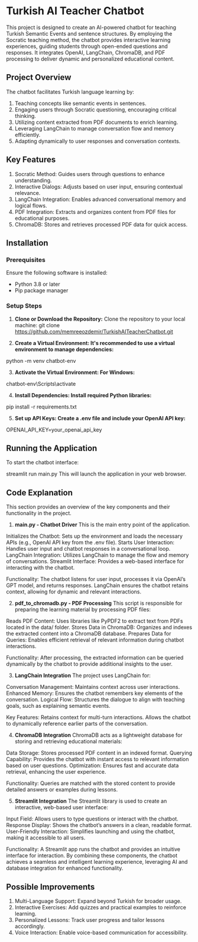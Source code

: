 # Turkish AI Teacher Chatbot

This project is designed to create an AI-powered chatbot for teaching Turkish Semantic Events and sentence structures. By employing the Socratic teaching method, the chatbot provides interactive learning experiences, guiding students through open-ended questions and responses. It integrates OpenAI, LangChain, ChromaDB, and PDF processing to deliver dynamic and personalized educational content.

## Project Overview

The chatbot facilitates Turkish language learning by:

1. Teaching concepts like semantic events in sentences.
2. Engaging users through Socratic questioning, encouraging critical thinking.
3. Utilizing content extracted from PDF documents to enrich learning.
4. Leveraging LangChain to manage conversation flow and memory efficiently.
5. Adapting dynamically to user responses and conversation contexts.


## Key Features


1. Socratic Method: Guides users through questions to enhance understanding.
2. Interactive Dialogs: Adjusts based on user input, ensuring contextual relevance.
3. LangChain Integration: Enables advanced conversational memory and logical flows.
4. PDF Integration: Extracts and organizes content from PDF files for educational purposes.
5. ChromaDB: Stores and retrieves processed PDF data for quick access.


## Installation

### Prerequisites
Ensure the following software is installed:
- Python 3.8 or later
- Pip package manager

### Setup Steps
1. **Clone or Download the Repository:**
   Clone the repository to your local machine:
   git clone https://github.com/memreeozdemir/TurkishAITeacherChatbot.git

2. **Create a Virtual Environment: It's recommended to use a virtual environment to manage dependencies:**

python -m venv chatbot-env

3. **Activate the Virtual Environment: For Windows:**

chatbot-env\Scripts\activate

4. **Install Dependencies: Install required Python libraries:**

pip install -r requirements.txt

5. **Set up API Keys: Create a .env file and include your OpenAI API key:**

OPENAI_API_KEY=your_openai_api_key

## Running the Application
To start the chatbot interface:

streamlit run main.py
This will launch the application in your web browser.


## Code Explanation
This section provides an overview of the key components and their functionality in the project.

1. **main.py - Chatbot Driver**
This is the main entry point of the application.

Initializes the Chatbot: Sets up the environment and loads the necessary APIs (e.g., OpenAI API key from the .env file).
Starts User Interaction: Handles user input and chatbot responses in a conversational loop.
LangChain Integration: Utilizes LangChain to manage the flow and memory of conversations.
Streamlit Interface: Provides a web-based interface for interacting with the chatbot.

Functionality:
The chatbot listens for user input, processes it via OpenAI’s GPT model, and returns responses.
LangChain ensures the chatbot retains context, allowing for dynamic and relevant interactions.

2. **pdf_to_chromadb.py - PDF Processing**
This script is responsible for preparing the learning material by processing PDF files:

Reads PDF Content: Uses libraries like PyPDF2 to extract text from PDFs located in the data/ folder.
Stores Data in ChromaDB: Organizes and indexes the extracted content into a ChromaDB database.
Prepares Data for Queries: Enables efficient retrieval of relevant information during chatbot interactions.

Functionality:
After processing, the extracted information can be queried dynamically by the chatbot to provide additional insights to the user.

3. **LangChain Integration**
The project uses LangChain for:

Conversation Management: Maintains context across user interactions.
Enhanced Memory: Ensures the chatbot remembers key elements of the conversation.
Logical Flow: Structures the dialogue to align with teaching goals, such as explaining semantic events.

Key Features:
Retains context for multi-turn interactions.
Allows the chatbot to dynamically reference earlier parts of the conversation.

4. **ChromaDB Integration**
ChromaDB acts as a lightweight database for storing and retrieving educational materials:

Data Storage: Stores processed PDF content in an indexed format.
Querying Capability: Provides the chatbot with instant access to relevant information based on user questions.
Optimization: Ensures fast and accurate data retrieval, enhancing the user experience.

Functionality:
Queries are matched with the stored content to provide detailed answers or examples during lessons.

5. **Streamlit Integration**
The Streamlit library is used to create an interactive, web-based user interface:

Input Field: Allows users to type questions or interact with the chatbot.
Response Display: Shows the chatbot’s answers in a clean, readable format.
User-Friendly Interaction: Simplifies launching and using the chatbot, making it accessible to all users.

Functionality:
A Streamlit app runs the chatbot and provides an intuitive interface for interaction.
By combining these components, the chatbot achieves a seamless and intelligent learning experience, leveraging AI and database integration for enhanced functionality.


## Possible Improvements
1. Multi-Language Support: Expand beyond Turkish for broader usage.
2. Interactive Exercises: Add quizzes and practical examples to reinforce learning.
3. Personalized Lessons: Track user progress and tailor lessons accordingly.
4. Voice Interaction: Enable voice-based communication for accessibility.
